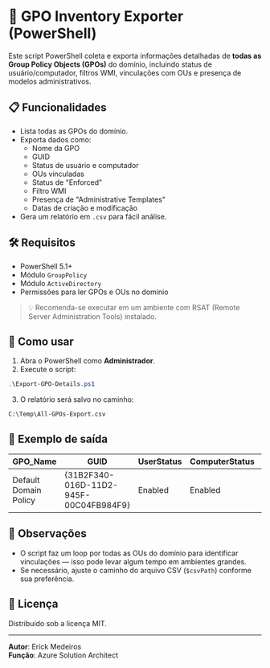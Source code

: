 # 🔐 GPO Inventory Exporter (PowerShell)

Este script PowerShell coleta e exporta informações detalhadas de **todas as Group Policy Objects (GPOs)** do domínio, incluindo status de usuário/computador, filtros WMI, vinculações com OUs e presença de modelos administrativos.

## 📋 Funcionalidades

- Lista todas as GPOs do domínio.
- Exporta dados como:
  - Nome da GPO
  - GUID
  - Status de usuário e computador
  - OUs vinculadas
  - Status de "Enforced"
  - Filtro WMI
  - Presença de "Administrative Templates"
  - Datas de criação e modificação
- Gera um relatório em `.csv` para fácil análise.

## 🛠️ Requisitos

- PowerShell 5.1+
- Módulo `GroupPolicy`
- Módulo `ActiveDirectory`
- Permissões para ler GPOs e OUs no domínio

> 💡 Recomenda-se executar em um ambiente com RSAT (Remote Server Administration Tools) instalado.

## 🚀 Como usar

1. Abra o PowerShell como **Administrador**.
2. Execute o script:

```powershell
.\Export-GPO-Details.ps1
```

3. O relatório será salvo no caminho:

```
C:\Temp\All-GPOs-Export.csv
```

## 🧪 Exemplo de saída

| GPO_Name       | GUID                                   | UserStatus | ComputerStatus | LinkedOUs              | Enforced         | WMI_Filter | HasTemplates | CreationTime         | ModificationTime     |
|----------------|----------------------------------------|------------|----------------|-------------------------|------------------|------------|---------------|----------------------|----------------------|
| Default Domain Policy | {31B2F340-016D-11D2-945F-00C04FB984F9} | Enabled    | Enabled        | OU=TI,DC=empresa,DC=com | OU=TI            | null       | Yes           | 01/01/2020 10:00:00  | 25/03/2025 15:42:00  |

## 📎 Observações

- O script faz um loop por todas as OUs do domínio para identificar vinculações — isso pode levar algum tempo em ambientes grandes.
- Se necessário, ajuste o caminho do arquivo CSV (`$csvPath`) conforme sua preferência.

## 📄 Licença

Distribuído sob a licença MIT.

---

**Autor**: Erick Medeiros  
**Função**: Azure Solution Architect
